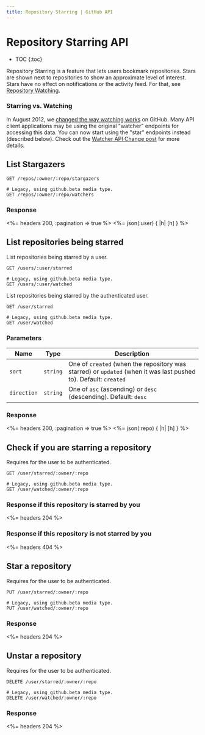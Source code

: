 ```yaml
---
title: Repository Starring | GitHub API
---
```


# Repository Starring API

* TOC
{:toc}

Repository Starring is a feature that lets users bookmark repositories.  Stars
are shown next to repositories to show an approximate level of interest.  Stars
have no effect on notifications or the activity feed.  For that, see [Repository
Watching](/v3/activity/watching).

### Starring vs. Watching

In August 2012, we [changed the way watching
works](https://github.com/blog/1204-notifications-stars) on GitHub.  Many API
client applications may be using the original "watcher" endpoints for accessing
this data. You can now start using the "star" endpoints instead (described
below). Check out the [Watcher API Change post](/changes/2012-9-5-watcher-api/)
for more details.

## List Stargazers

    GET /repos/:owner/:repo/stargazers

    # Legacy, using github.beta media type.
    GET /repos/:owner/:repo/watchers

### Response

<%= headers 200, :pagination => true %>
<%= json(:user) { |h| [h] } %>

## List repositories being starred

List repositories being starred by a user.

    GET /users/:user/starred

    # Legacy, using github.beta media type.
    GET /users/:user/watched

List repositories being starred by the authenticated user.

    GET /user/starred

    # Legacy, using github.beta media type.
    GET /user/watched

### Parameters

Name | Type | Description 
-----|------|--------------
`sort`|`string` | One of `created` (when the repository was starred) or `updated` (when it was last pushed to). Default: `created`
`direction`|`string` | One of `asc` (ascending) or `desc` (descending). Default: `desc`


### Response

<%= headers 200, :pagination => true %>
<%= json(:repo) { |h| [h] } %>

## Check if you are starring a repository

Requires for the user to be authenticated.

    GET /user/starred/:owner/:repo

    # Legacy, using github.beta media type.
    GET /user/watched/:owner/:repo

### Response if this repository is starred by you

<%= headers 204 %>

### Response if this repository is not starred by you

<%= headers 404 %>

## Star a repository

Requires for the user to be authenticated.

    PUT /user/starred/:owner/:repo

    # Legacy, using github.beta media type.
    PUT /user/watched/:owner/:repo

### Response

<%= headers 204 %>

## Unstar a repository

Requires for the user to be authenticated.

    DELETE /user/starred/:owner/:repo

    # Legacy, using github.beta media type.
    DELETE /user/watched/:owner/:repo

### Response

<%= headers 204 %>
